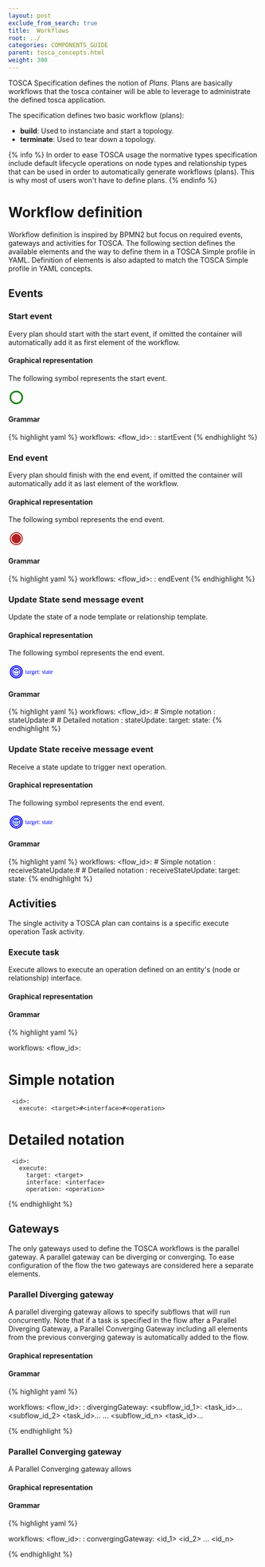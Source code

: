 ```yaml
---
layout: post
exclude_from_search: true
title:  Workflows
root: ../
categories: COMPONENTS_GUIDE
parent: tosca_concepts.html
weight: 300
---
```


TOSCA Specification defines the notion of _Plans_. Plans are basically workflows that the tosca container will be able to leverage to administrate the defined tosca application.

The specification defines two basic workflow (plans):

 * **build**: Used to instanciate and start a topology.
 * **terminate**: Used to tear down a topology.

{% info %}
In order to ease TOSCA usage the normative types specification include default lifecycle operations on node types and relationship types that can be used in order to automatically generate workflows (plans). This is why most of users won't have to define plans.
{% endinfo %}

# Workflow definition

Workflow definition is inspired by BPMN2 but focus on required events, gateways and activities for TOSCA. The following section defines the available elements and the way to define them in a TOSCA Simple profile in YAML.
Definition of elements is also adapted to match the TOSCA Simple profile in YAML concepts.

## Events

### Start event

Every plan should start with the start event, if omitted the container will automatically add it as first element of the workflow.

#### Graphical representation

The following symbol represents the start event.

<svg width="32px" height="32px">
  <circle cx="16" cy="16" r="12" style="fill:none; stroke:green; stroke-width:3"/>
</svg>

#### Grammar

{% highlight yaml %}
workflows:
  <flow_id>:
    <id>: startEvent
{% endhighlight %}

### End event

Every plan should finish with the end event, if omitted the container will automatically add it as last element of the workflow.

#### Graphical representation

The following symbol represents the end event.

<svg width="32px" height="32px">
  <g>
    <circle cx="16" cy="16" r="12" style="fill:none; stroke:firebrick; stroke-width:2"/>
    <circle cx="16" cy="16" r="9" style="fill:firebrick; stroke:firebrick; stroke-width:1"/>
  </g>
</svg>

#### Grammar

{% highlight yaml %}
workflows:
  <flow_id>:
    <id>: endEvent
{% endhighlight %}

### Update State send message event

Update the state of a node template or relationship template.

#### Graphical representation

The following symbol represents the end event.

<svg width="300px" height="32px">
  <g>
    <circle cx="16" cy="16" r="12" style="fill:none; stroke:blue; stroke-width:2"/>
    <circle cx="16" cy="16" r="9" style="fill:none; stroke:blue; stroke-width:2"/>
    <rect x="11" y="12" width="10" height="8" style="fill:none; stroke:blue; stroke-width:1" />
    <path d="M11 12 L16 16 L21 12 Z" style="fill:none; stroke:blue; stroke-width:1" />
    <text x="34" y="20" font-family="Verdana" font-size="12" fill="blue">
      target: state
    </text>
  </g>
</svg>

#### Grammar

{% highlight yaml %}
workflows:
  <flow_id>:
    # Simple notation
    <id>:
      stateUpdate:<target>#<state>
    # Detailed notation
    <id>:
      stateUpdate:
        target: <target>
        state: <state>
{% endhighlight %}

### Update State receive message event

Receive a state update to trigger next operation.

#### Graphical representation

The following symbol represents the end event.

<svg width="300px" height="32px">
  <g>
    <circle cx="16" cy="16" r="12" style="fill:none; stroke:blue; stroke-width:2"/>
    <circle cx="16" cy="16" r="9" style="fill:none; stroke:blue; stroke-width:2"/>
    <rect x="11" y="12" width="10" height="8" style="fill:lightblue; stroke:blue; stroke-width:1" />
    <path d="M11 12 L16 16 L21 12 Z" style="fill:none; stroke:blue; stroke-width:1" />
    <text x="34" y="20" font-family="Verdana" font-size="12" fill="blue">
      target: state
    </text>
  </g>
</svg>

#### Grammar

{% highlight yaml %}
workflows:
  <flow_id>:
    # Simple notation
    <id>:
      receiveStateUpdate:<target>#<state>
    # Detailed notation
    <id>:
      receiveStateUpdate:
        target: <target>
        state: <state>
{% endhighlight %}

## Activities

The single activity a TOSCA plan can contains is a specific execute operation Task activity.

### Execute task

Execute allows to execute an operation defined on an entity's (node or relationship) interface.

#### Graphical representation



#### Grammar

{% highlight yaml %}

workflows:
  <flow_id>:
   # Simple notation
     <id>:
       execute: <target>#<interface>#<operation>
   # Detailed notation
     <id>:
       execute:
         target: <target>
         interface: <interface>
         operation: <operation>

{% endhighlight %}

## Gateways

The only gateways used to define the TOSCA workflows is the parallel gateway. A parallel gateway can be diverging or converging.
To ease configuration of the flow the two gateways are considered here a separate elements.

### Parallel Diverging gateway

A parallel diverging gateway allows to specify subflows that will run concurrently. Note that if a task is specified in the flow after a Parallel Diverging Gateway, a Parallel Converging Gateway including all elements from the previous converging gateway is automatically added to the flow.

#### Graphical representation



#### Grammar

{% highlight yaml %}

workflows:
  <flow_id>:
    <id>:
      divergingGateway:
        <subflow_id_1>:
          <task_id>...
        <subflow_id_2>
          <task_id>...
        ...
        <subflow_id_n>
          <task_id>...

{% endhighlight %}

### Parallel Converging gateway

A Parallel Converging gateway allows

#### Graphical representation



#### Grammar

{% highlight yaml %}

workflows:
  <flow_id>:
    <id>:
      convergingGateway:
        <id_1>
        <id_2>
        ...
        <id_n>

{% endhighlight %}
